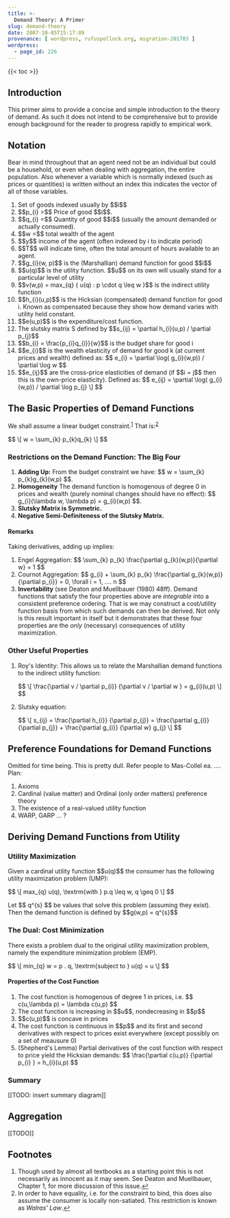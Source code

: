 ```yaml
---
title: >-
  Demand Theory: A Primer
slug: demand-theory
date: 2007-10-05T15:17:09
provenance: [ wordpress, rufuspollock.org, migration-201703 ]
wordpress:
  - page_id: 226
---
```


{{< toc >}}

<h2>Introduction</h2>
<p>This primer aims to provide a concise and simple introduction to the theory of demand. As such it does not intend to be comprehensive but to provide enough background for the reader to progress rapidly to empirical work.
</p>

<h2>Notation</h2>
<p>  Bear in mind throughout that an agent need not be an individual but could be a household, or even when dealing with aggregation, the entire population. Also whenever a variable which is normally indexed (such as prices or quantities) is written without an index this indicates the vector of all of those variables.
</p>
<ol>
 <li>
     Set of goods indexed usually by $$i$$
 </li>

 <li>
     $$p_{i} =$$ Price of good $$i$$.
 </li>

 <li>
     $$q_{i} =$$ Quantity of good $$i$$ (usually the amount demanded or actually consumed).
 </li>

 <li>
     $$w =$$ total wealth of the agent
 </li>

 <li>
     $$y$$ income of the agent (often indexed by i to indicate period)
 </li>

 <li>
     $$T$$ will indicate time, often the total amount of hours available to an agent.
 </li>

 <li>
     $$g_{i}(w, p)$$ is the (Marshallian) demand function for good $$i$$
 </li>

 <li>
     $$u(q)$$ is the utility function. $$u$$ on its own will usually stand for a particular level of utility
 </li>

 <li>
     $$v(w,p) = max_{q} { u(q) : p \cdot q \leq w }$$ is the indirect utility function
 </li>

 <li>
     $$h_{i}(u,p)$$ is the Hicksian (compensated) demand function for good i. Known as compensated because they show how demand varies with utility held constant.
 </li>

 <li>
     $$e(u,p)$$ is the expenditure/cost function.
 </li>

 <li>
     The slutsky matrix S defined by $$s_{ij} = \partial h_{i}(u,p) / \partial p_{j}$$
 </li>

 <li>
     $$b_{i} = \frac{p_{i}q_{i}}{w}$$ is the budget share for good i
 </li>

 <li>
     $$e_{i}$$ is the wealth elasticity of demand for good k (at current prices and wealth) defined as: $$ e_{i} = \partial \log( g_{i}(w,p)) / \partial \log w $$
 </li>

 <li>
     $$e_{ij}$$ are the cross-price elasticities of demand (if $$i = j$$ then this is the own-price elasticity). Defined as: $$ e_{ij} = \partial \log( g_{i}(w,p)) / \partial \log p_{j} \] $$
 </li>
</ol>

<h2>The Basic Properties of Demand Functions</h2>
<p>We shall assume a linear budget constraint.<sup id="fnr1-469267910"><a href="#fn1-469267910">1</a></sup> That is:<sup id="fnr2-469267910"><a href="#fn2-469267910">2</a></sup>
</p>
<p>$$ \[ w = \sum_{k} p_{k}q_{k} \] $$
</p>

<h3>Restrictions on the Demand Function: The Big Four</h3>
<ol>
 <li>
     <strong>Adding Up:</strong> From the budget constraint we have: $$ w = \sum_{k} p_{k}g_{k}(w,p) $$.
 </li>

 <li>
     <strong>Homogeneity</strong> The demand function is homogenous of degree 0 in prices and wealth (purely nominal changes should have no effect): $$ g_{i}(\lambda w, \lambda p) = g_{i}(w,p) $$.
 </li>

 <li>
     <strong>Slutsky Matrix is Symmetric.</strong>
 </li>

 <li>
     <strong>Negative Semi-Definiteness of the Slutsky Matrix.</strong>
  <br />
 </li>
</ol>

<h4>Remarks</h4>
<p>Taking derivatives, adding up implies:
</p>
<ol>
 <li>
     Engel Aggregation: $$ \sum_{k} p_{k} \frac{\partial g_{k}(w,p)}{\partial w} = 1 $$
 </li>

 <li>
     Cournot Aggregation: $$ g_{i} + \sum_{k} p_{k} \frac{\partial g_{k}(w,p)}{\partial p_{i}} = 0, \forall i = 1, .... n $$
 </li>

 <li>
     <strong>Invertability</strong> (see Deaton and Muellbauer (1980) 48ff). Demand functions that satisfy the four properties above are <em>integrable</em> into a consistent preference ordering. That is we may construct a cost/utility function basis from which such demands can then be derived. Not only is this result important in itself  but it demonstrates that these four properties are the <em>only</em> (necessary) consequences of utility maximization.
 </li>
</ol>

<h3>Other Useful Properties</h3>
<ol>
 <li><p>Roy's Identity: This allows us to relate the Marshallian demand functions to the indirect utility function:
</p>
<p> $$ \[ \frac{\partial v / \partial p_{i}} {\partial v / \partial w } = g_{i}(u,p) \] $$
</p>

 </li>

 <li><p>Slutsky equation:
</p>
<p> $$ \[
    s_{ij} = \frac{\partial h_{i}} {\partial p_{j}} = \frac{\partial g_{i}} {\partial p_{j}}
           + \frac{\partial g_{i}} {\partial w} g_{j}
    \] $$
</p>

 </li>
</ol>

<h2>Preference Foundations for Demand Functions</h2>
<p>Omitted for time being. This is pretty dull. Refer people to Mas-Collel ea. .... Plan:
</p>
<ol>
 <li>
     Axioms
 </li>

 <li>
     Cardinal (value matter) and Ordinal (only order matters) preference theory
 </li>

 <li>
     The existence of a real-valued utility function
 </li>

 <li>
     WARP, GARP ... ?
 </li>
</ol>

<h2>Deriving Demand Functions from Utility</h2>

<h3>Utility Maximization</h3>
<p>Given a cardinal utility function $$u(q)$$ the consumer has the following utility maximization problem (UMP):
</p>
<p>$$ \[ max_{q} u(q), \textrm{with } p.q \leq w, q \geq 0 \] $$
</p>
<p>Let $$ q^{s} $$ be values that solve this problem (assuming they exist). Then the demand function is defined by $$g(w,p) = q^{s}$$
     <br />
</p>

<h3>The Dual: Cost Minimization</h3>
<p>There exists a problem dual to the original utility maximization problem, namely the expenditure minimization problem (EMP).
</p>
<p>$$ \[ min_{q} w = p . q, \textrm{subject to } u(q) = u \] $$
</p>

<h4>Properties of the Cost Function</h4>
<ol>
 <li>
     The cost function is homogenous of degree 1 in prices, i.e. $$ c(u,\lambda p) = \lambda c(u,p) $$
 </li>

 <li>
     The cost function is increasing in $$u$$, nondecreasing in $$p$$
 </li>

 <li>
     $$c(u,p)$$ is concave in prices
 </li>

 <li>
     The cost function is continuous in $$p$$ and its first and second derivatives with respect to prices exist everywhere (except possibly on a set of meausure 0)
 </li>

 <li>
     (Shepherd's Lemma) Partial derivatives of the cost function with respect to price yield the Hicksian demands: $$ \frac{\partial c(u,p)} {\partial p_{i} } = h_{i}(u,p) $$
 </li>
</ol>

<h3>Summary</h3>
<p>[[TODO: insert summary diagram]]
</p>

<h2>Aggregation</h2>
<p>[[TODO]]
</p>

<h2>Footnotes</h2>

<div class="footnote"><ol>
 <li id="fn1-469267910">
     Though used by almost all textbooks as a starting point this is not necessarily as innocent as it may seem. See Deaton and Muellbauer, Chapter 1, for more discussion of this issue.<a href="#fnr1-469267910" class="footnoteBackLink" title="Jump back to footnote 1 in the text">&#8617;</a>
 </li>

 <li id="fn2-469267910">
     In order to have equality, i.e. for the constraint to bind, this does also assume the consumer is locally non-satiated. This restriction is known as <em>Walras' Law</em>.<a href="#fnr2-469267910" class="footnoteBackLink" title="Jump back to footnote 1 in the text">&#8617;</a>
 </li>
</ol>
</div>


